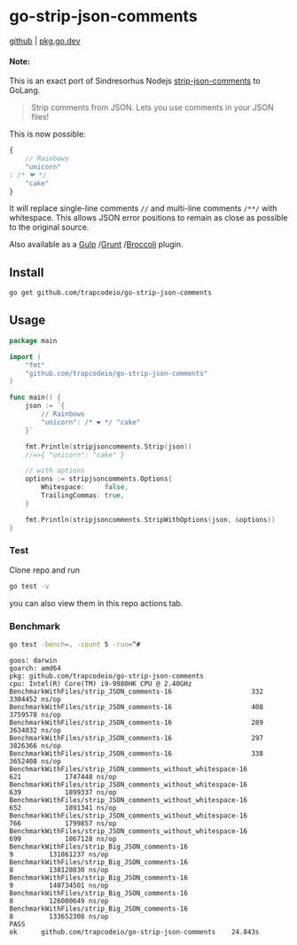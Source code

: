 # go-strip-json-comments

[github](https://github.com/trapcodeio/go-strip-json-comments) | [pkg.go.dev](https://pkg.go.dev/github.com/trapcodeio/go-strip-json-comments)

#### Note:

This is an exact port of Sindresorhus Nodejs [strip-json-comments](https://github.com/sindresorhus/strip-json-comments) to
GoLang.



> Strip comments from JSON. Lets you use comments in your JSON files!

This is now possible:

```js
{
    // Rainbows
    "unicorn"
: /* ❤ */
    "cake"
}
```

It will replace single-line comments `//` and multi-line comments `/**/` with whitespace. This allows JSON error
positions to remain as close as possible to the original source.

Also available as a [Gulp](https://github.com/sindresorhus/gulp-strip-json-comments)
/[Grunt](https://github.com/sindresorhus/grunt-strip-json-comments)
/[Broccoli](https://github.com/sindresorhus/broccoli-strip-json-comments) plugin.

## Install

```sh
go get github.com/trapcodeio/go-strip-json-comments
```

## Usage

```go
package main

import (
	"fmt"
	"github.com/trapcodeio/go-strip-json-comments"
)

func main() {
	json := `{
        // Rainbows
        "unicorn": /* ❤ */ "cake"
    }`

	fmt.Println(stripjsoncomments.Strip(json))
	//=>{ "unicorn": "cake" }

	// with options
	options := stripjsoncomments.Options{
		Whitespace:     false,
		TrailingCommas: true,
	}

	fmt.Println(stripjsoncomments.StripWithOptions(json, &options))
}
```

### Test
Clone repo and run
```sh
go test -v
```
you can also view them in this repo actions tab.

### Benchmark

```sh
go test -bench=. -count 5 -run=^#
```

```
goos: darwin
goarch: amd64
pkg: github.com/trapcodeio/go-strip-json-comments
cpu: Intel(R) Core(TM) i9-9980HK CPU @ 2.40GHz
BenchmarkWithFiles/strip_JSON_comments-16                    332           3304452 ns/op
BenchmarkWithFiles/strip_JSON_comments-16                    408           3759578 ns/op
BenchmarkWithFiles/strip_JSON_comments-16                    289           3634032 ns/op
BenchmarkWithFiles/strip_JSON_comments-16                    297           3826366 ns/op
BenchmarkWithFiles/strip_JSON_comments-16                    338           3652408 ns/op
BenchmarkWithFiles/strip_JSON_comments_without_whitespace-16                 621           1747448 ns/op
BenchmarkWithFiles/strip_JSON_comments_without_whitespace-16                 639           1899337 ns/op
BenchmarkWithFiles/strip_JSON_comments_without_whitespace-16                 652           1891341 ns/op
BenchmarkWithFiles/strip_JSON_comments_without_whitespace-16                 766           1799857 ns/op
BenchmarkWithFiles/strip_JSON_comments_without_whitespace-16                 699           1867128 ns/op
BenchmarkWithFiles/strip_Big_JSON_comments-16                                  9         131861237 ns/op
BenchmarkWithFiles/strip_Big_JSON_comments-16                                  8         138128030 ns/op
BenchmarkWithFiles/strip_Big_JSON_comments-16                                  9         140734501 ns/op
BenchmarkWithFiles/strip_Big_JSON_comments-16                                  8         126000649 ns/op
BenchmarkWithFiles/strip_Big_JSON_comments-16                                  8         133652308 ns/op
PASS
ok      github.com/trapcodeio/go-strip-json-comments    24.843s
```

